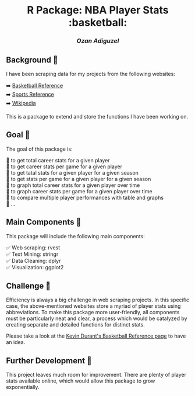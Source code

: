 <h1 align="center">R Package: NBA Player Stats :basketball:</h1>

<h3 align="center"><i>Ozan Adiguzel</i></h3>

## Background :microscope:

I have been scraping data for my projects from the following websites:

:arrow_right: [Basketball Reference](https://www.basketball-reference.com/)  
:arrow_right: [Sports Reference](https://www.sports-reference.com/)  
:arrow_right: [Wikipedia](https://en.wikipedia.org/wiki/Main_Page)  

This is a package to extend and store the functions I have been working on. 

## Goal :dart:

The goal of this package is:

:pushpin: to get total career stats for a given player  
:pushpin: to get career stats per game for a given player  
:pushpin: to get tatal stats for a given player for a given season  
:pushpin: to get stats per game for a given player for a given season  
:pushpin: to graph total career stats for a given player over time    
:pushpin: to graph career stats per game for a given player over time   
:pushpin: to compare multiple player performances with table and graphs   
:pushpin: ...

## Main Components :wrench:

This package will include the following main components:

:white_check_mark: Web scraping: rvest  
:white_check_mark: Text Mining: stringr  
:white_check_mark: Data Cleaning: dplyr  
:white_check_mark: Visualization: ggplot2  

## Challenge :punch:

Efficiency is always a big challenge in web scraping projects. In this specific case, the above-mentioned websites store a myriad of player stats using abbreviations. To make this package more user-friendly, all components must be particularly neat and clear, a process which would be catalyzed by creating separate and detailed functions for distinct stats. 

Please take a look at the [Kevin Durant's Basketball Reference page](https://www.basketball-reference.com/players/d/duranke01.html) to have an idea.

## Further Development :rocket:

This project leaves much room for improvement. There are plenty of player stats available online, which would allow this package to grow exponentially.  
 
